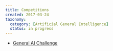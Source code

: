 ```yaml
---
title: Competitions
created: 2017-03-24
taxonomy:
  category: [Artificial General Intelligence]
  status: in progress
---
```


* [General AI Challenge](general-ai-challenge/article.md)
